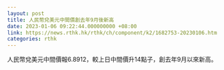```yaml
---
layout: post
title: 人民幣兌美元中間價創去年9月後新高
date: 2023-01-06 09:22:44.000000000 +08:00
link: https://news.rthk.hk/rthk/ch/component/k2/1682753-20230106.htm
categories: rthk
---
```


人民幣兌美元中間價報6.8912，較上日中間價升14點子，創去年9月以來新高。
